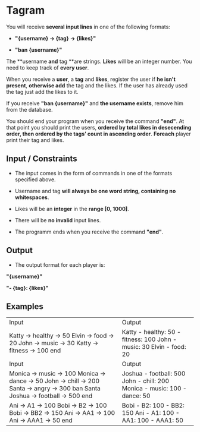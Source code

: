 # Tagram

You will receive **several input lines** in one of the following formats:

* **"{username} -> {tag} -> {likes}"**

* **"ban {username}"**

The **username **and** tag **are strings. **Likes** will be an integer number. You need to keep track of **every user**. 

When you receive a **user**,  a **tag** and **likes**, register the user if **he isn't present**, **otherwise add** the tag and the likes. If the user has already used the tag just add the likes to it.

If you receive **"ban {username}"** and **the username exists**, remove him from the database.

You should end your program when you receive the command **"end"**. At that point you should print the users, **ordered by total likes in desecending order, then ordered by the tags’ count in ascending order**. **Foreach** player print their tag and likes.

## Input / Constraints

* The input comes in the form of commands in one of the formats specified above.

* Username and tag **will always be one word string, containing no whitespaces**.

* Likes will be an **integer** in the **range [0, 1000]**.

* There will be **no invalid** input lines. 

* The programm ends when you receive the command **"end"**.

## Output

* The output format for each player is:

**"{username}"**

**"- {tag}: {likes}"**

## Examples

<table>
  <tr>
    <td>Input</td>
    <td>Output</td>
  </tr>
  <tr>
    <td>Katty -> healthy -> 50
Elvin -> food -> 20
John -> music -> 30
Katty -> fitness -> 100
end</td>
    <td>Katty
- healthy: 50
- fitness: 100
John
- music: 30
Elvin
- food: 20</td>
  </tr>
  <tr>
    <td>Input</td>
    <td>Output</td>
  </tr>
  <tr>
    <td>Monica -> music -> 100
Monica -> dance -> 50
John -> chill -> 200
Santa -> angry -> 300
ban Santa
Joshua -> football -> 500
end</td>
    <td>Joshua
- football: 500
John
- chill: 200
Monica
- music: 100
- dance: 50</td>
  </tr>
  <tr>
    <td>Ani -> A1 -> 100
Bobi -> B2 -> 100
Bobi -> BB2 -> 150
Ani -> AA1 -> 100
Ani -> AAA1 -> 50
end</td>
    <td>Bobi
- B2: 100
- BB2: 150
Ani
- A1: 100
- AA1: 100
- AAA1: 50</td>
  </tr>
</table>


